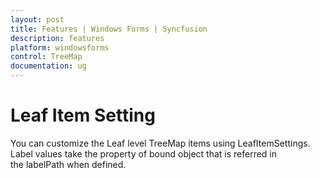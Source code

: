 ```yaml
---
layout: post
title: Features | Windows Forms | Syncfusion
description: features
platform: windowsforms
control: TreeMap
documentation: ug
---
```


# Leaf Item Setting 

You can customize the Leaf level TreeMap items using LeafItemSettings. Label values take the property of bound object that is referred in the labelPath when defined.


